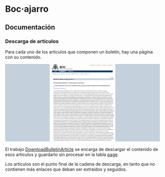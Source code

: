 # Boc·ajarro

## Documentación

### Descarga de artículos

Para cada uno de los artículos que componen un boletín, hay una página con su contenido.

![Captura de pantalla del primer artículo del primer boletín de 1980](screenshots/bulletin-article.png)

El trabajo [DownloadBulletinArticle](../app/Jobs/Boc/DownloadBulletinArticle.php) se encarga de descargar el contenido de esos artículos y guardarlo sin procesar en la tabla [page](README.md#la-tabla-page).

Los artículos son el punto final de la cadena de descarga, en tanto que no contienen más enlaces que deban ser extraídos y seguidos.
